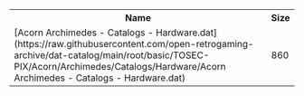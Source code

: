 <table>
<tr><th>Name</th><th>Size</th></tr>
<tr><td>
[Acorn Archimedes - Catalogs - Hardware.dat](https://raw.githubusercontent.com/open-retrogaming-archive/dat-catalog/main/root/basic/TOSEC-PIX/Acorn/Archimedes/Catalogs/Hardware/Acorn Archimedes - Catalogs - Hardware.dat)
</td><td>860</td></tr>
</table>
